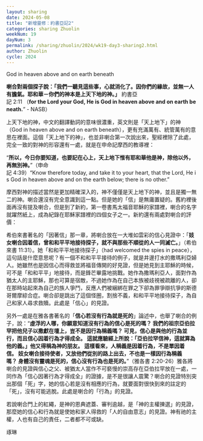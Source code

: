 ```yaml
---
layout: sharing
date: 2024-05-08
title: "新增靈修：約書亞記2"
categories: sharing Zhuolin
weekNum: 19
dayNum: 3
permalink: /sharing/zhuolin/2024/wk19-day3-sharing2.html
author: Zhuolin
cycle: 2024
---  
```


God in heaven above and on earth beneath

**喇合對兩個探子說：「我們一聽見這些事，心就消化了。因你們的緣故，並無一人有膽氣。耶和華－你們的神本是上天下地的神。」** 約書亞記‬ ‭2:11‬ （**for the Lord your God, He is God in heaven above and on earth beneath.**” - NASB）

上天下地的神，中文的翻譯動詞的意味很濃重，英文則是「天上地下」的神（God in heaven above and on earth beneath），更有充滿萬有、統管萬有的意思在裡面。這個「天上地下的神」，也並非喇合第一次說出來，聖經裡除了此處，完全一致的對神的形容還有一處，就是在申命記摩西的教導裡：

“**所以，今日你要知道，也要記在心上，天上地下惟有耶和華他是神，除他以外，再無別神。**”（‭‭申命記‬ ‭4:39‬）“Know therefore today, and take it to your heart, that the Lord, He is God in heaven above and on the earth below; there is no other.” 

摩西對神的描述當然是更加精確深入的，神不僅僅是天上地下的神，並且是獨一無二的神。喇合還沒有完全意識到這一點。但是她的「信」是無庸置疑的。舊約裡後面再沒有提及喇合，但是到了新約，第一卷書馬太福音耶穌的家譜裡，喇合的名字就躍然紙上，成為紀錄在耶穌家譜裡的四個女子之一。新約還有兩處對喇合的評價：

希伯來書著名的「因著信」那一章，將喇合放在一大堆如雲彩的信心見證中：「**妓女喇合因着信，曾和和平平地接待探子，就不與那些不順從的人一同滅亡。**」（希伯來書‬ ‭11:31‬）。她「和和平平地接待探子」（had welcomed the spies in peace），這句話是什麼意思呢？有一個不和和平平接待的例子，就是井邊打水的撒瑪利亞婦人。她雖然也是因信心而得救並將福音傳開的好見證，但是她見到主耶穌的時候，可不是「和和平平」地接待，而是鋒芒畢露地挑戰。她作為撒瑪利亞人，面對作為猶太人的主耶穌，那也可算是宿敵，不過她作為在自己本族被歧視被疏離的人，卻在那時站起來為自己的族人爭鬥，反應人們被綑綁在罪之下卻為罪爭辯抗爭的斯德哥爾摩綜合症。喇合卻是跳出了這個怪圈，割捨不義，和和平平地接待探子，為自己和家人尋求救贖。此處是「信心」的見證。

另外一處是在雅各書著名的「**信心若沒有行為就是死的**」論述中，也舉了喇合的例子，說：“**虛浮的人哪，你願意知道沒有行為的信心是死的嗎？ 我們的祖宗亞伯拉罕把他兒子以撒獻在壇上，豈不是因行為稱義嗎？ 可見，信心是與他的行為並行，而且信心因着行為才得成全。 這就應驗經上所說：「亞伯拉罕信神，這就算為他的義。」他又得稱為神的朋友。 這樣看來，人稱義是因着行為，不是單因着信。 妓女喇合接待使者，又放他們從別的路上出去，不也是一樣因行為稱義嗎？ 身體沒有靈魂是死的，信心沒有行為也是死的。**”（雅各書‬ ‭2:20-26‬）雅各將喇合的見證與信心之父、被猶太人當作不可褻慢的崇高存在亞伯拉罕放在一處，一同作為「信心因著行為才得成全」的證據，是不是很讓人震驚？喇合的見證特別突出那個「死」字，她的信心若是沒有相應的行為，就要面對很快到來的註定的「死」，沒有可能逃脫。此處是喇合的「行為」的見證。

若說喇合門上的紅繩，是神的恩典遮蓋、審判逾越，是「神的主權揀選」的見證，那麼她的信心和行為就是使她和家人得救的「人的自由意志」的見證。神有祂的主權，人也有自己的責任，二者都不可或缺。

琢琳
